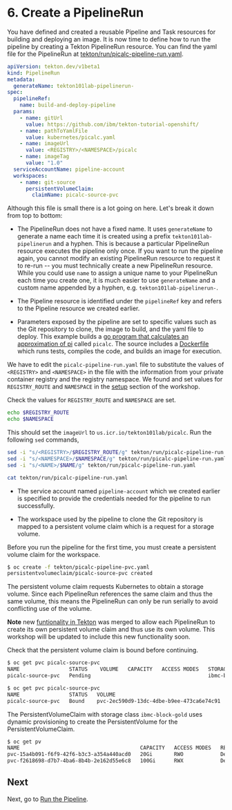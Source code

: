 # 6. Create a PipelineRun

You have defined and created a reusable Pipeline and Task resources for building and deploying an image. It is now time to define how to run the pipeline by creating a Tekton PipelineRun resource. You can find the yaml file for the PipelineRun at [tekton/run/picalc-pipeline-run.yaml](https://github.com/IBM/tekton-tutorial-openshift/blob/master/tekton/run/picalc-pipeline-run.yaml).

```yaml
apiVersion: tekton.dev/v1beta1
kind: PipelineRun
metadata:
  generateName: tekton101lab-pipelinerun-
spec:
  pipelineRef:
    name: build-and-deploy-pipeline
  params:
    - name: gitUrl
      value: https://github.com/ibm/tekton-tutorial-openshift/
    - name: pathToYamlFile
      value: kubernetes/picalc.yaml
    - name: imageUrl
      value: <REGISTRY>/<NAMESPACE>/picalc
    - name: imageTag
      value: "1.0"
  serviceAccountName: pipeline-account
  workspaces:
    - name: git-source
      persistentVolumeClaim:
        claimName: picalc-source-pvc
```

Although this file is small there is a lot going on here.  Let's break it down from top to bottom:

* The PipelineRun does not have a fixed name. It uses `generateName` to generate a name each time it is created using a prefix `tekton101lab-pipelinerun` and a hyphen. This is because a particular PipelineRun resource executes the pipeline only once. If you want to run the pipeline again, you cannot modify an existing PipelineRun resource to request it to re-run -- you must technically create a new PipelineRun resource. While you could use `name` to assign a unique name to your PipelineRun each time you create one, it is much easier to use `generateName` and a custom name appended by a hyphen, e.g. `tekton101lab-pipelinerun-`.

* The Pipeline resource is identified under the `pipelineRef` key and refers to the Pipeline resource we created earlier.

* Parameters exposed by the pipeline are set to specific values such as the Git repository to clone, the image to build, and the yaml file to deploy. This example builds a [go program that calculates an approximation of pi](https://github.com/IBM/tekton-tutorial-openshift/blob/master/src/picalc.go) called `picalc`. The source includes a [Dockerfile](src/Dockerfile) which runs tests, compiles the code, and builds an image for execution.

We have to edit the `picalc-pipeline-run.yaml` file to substitute the values of `<REGISTRY>` and `<NAMESPACE>` in the file with the information from your private container registry and the registry namespace. We found and set values for `REGISTRY_ROUTE` and `NAMESPACE` in the [setup](0_setup.md) section of the workshop.

Check the values for `REGISTRY_ROUTE` and `NAMESPACE` are set.

```bash
echo $REGISTRY_ROUTE
echo $NAMESPACE
```

This should set the `imageUrl` to `us.icr.io/tekton101lab/picalc`. Run the following `sed` commands,

```bash
sed -i "s/<REGISTRY>/$REGISTRY_ROUTE/g" tekton/run/picalc-pipeline-run.yaml
sed -i "s/<NAMESPACE>/$NAMESPACE/g" tekton/run/picalc-pipeline-run.yaml
sed -i "s/<NAME>/$NAME/g" tekton/run/picalc-pipeline-run.yaml

cat tekton/run/picalc-pipeline-run.yaml
```

* The service account named `pipeline-account` which we created earlier is specified to provide the credentials needed for the pipeline to run successfully.

* The workspace used by the pipeline to clone the Git repository is mapped to a persistent volume claim which is a request for a storage volume.

Before you run the pipeline for the first time, you must create a persistent volume claim for the workspace.

```bash
$ oc create -f tekton/picalc-pipeline-pvc.yaml
persistentvolumeclaim/picalc-source-pvc created
```

The persistent volume claim requests Kubernetes to obtain a storage volume. Since each PipelineRun references the same claim and thus the same volume, this means the PipelineRun can only be run serially to avoid conflicting use of the volume.

**Note** new [funtionality in Tekton](https://github.com/tektoncd/pipeline/pull/2326) was merged to allow each PipelineRun to create its own persistent volume claim and thus use its own volume. This workshop will be updated to include this new functionality soon.

Check that the persistent volume claim is bound before continuing.

```bash
$ oc get pvc picalc-source-pvc
NAME                STATUS    VOLUME   CAPACITY   ACCESS MODES   STORAGECLASS      AGE
picalc-source-pvc   Pending                                      ibmc-block-gold   23s

$ oc get pvc picalc-source-pvc
NAME                STATUS   VOLUME                                     CAPACITY   ACCESS MODES   STORAGECLASS      AGE
picalc-source-pvc   Bound    pvc-2ec590d9-13dc-4dbe-b9ee-473ca6e74c91   20Gi       RWO            ibmc-block-gold   78s
```

The PersistentVolumeClaim with storage class `ibmc-block-gold` uses dynamic provisioning to create the PersistentVolume for the PersistentVolumeClaim.

```bash
$ oc get pv
NAME                                       CAPACITY   ACCESS MODES   RECLAIM POLICY   STATUS   CLAIM                                             STORAGECLASS     REASON   AGE
pvc-15a4b091-f6f9-42f6-b3c3-a354a440acd0   20Gi       RWO            Delete           Bound    tekton101lab/picalc-source-pvc                                              7m23s
pvc-f2618698-d7b7-4ba6-8b4b-2e162d55e6c8   100Gi      RWX            Delete           Bound    openshift-image-registry/image-registry-storage   ibmc-file-gold            22d
```

## Next

Next, go to [Run the Pipeline](7_run-the-pipeline.md).
